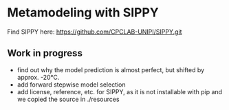 # Metamodeling with SIPPY

Find SIPPY here: https://github.com/CPCLAB-UNIPI/SIPPY.git

## Work in progress

- find out why the model prediction is almost perfect, but shifted by approx. -20°C.
- add forward stepwise model selection
- add license, reference, etc. for SIPPY, as it is not installable with pip and we copied the source in ./resources